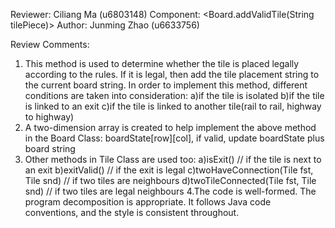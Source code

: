 Reviewer: Ciliang Ma (u6803148)
Component: <Board.addValidTile(String tilePiece)>
Author: Junming Zhao (u6633756)

Review Comments:

1. This method is used to determine whether the tile is placed legally according to the rules.
If it is legal, then add the tile placement string to the current board string. In order to 
implement this method, different conditions are taken into consideration:
a)if the tile is isolated
b)if the tile is linked to an exit
c)if the tile is linked to another tile(rail to rail, highway to highway)
2. A two-dimension array is created to help implement the above method in the Board Class:
boardState[row][col], if valid, update boardState plus board string
3. Other methods in Tile Class are used too:
a)isExit() // if the tile is next to an exit
b)exitValid() // if the exit is legal
c)twoHaveConnection(Tile fst, Tile snd) // if two tiles are neighbours
d)twoTileConnected(Tile fst, Tile snd) // if two tiles are legal neighbours
4.The code is well-formed. The program decomposition is appropriate. It follows Java code 
conventions, and the style is consistent throughout. 